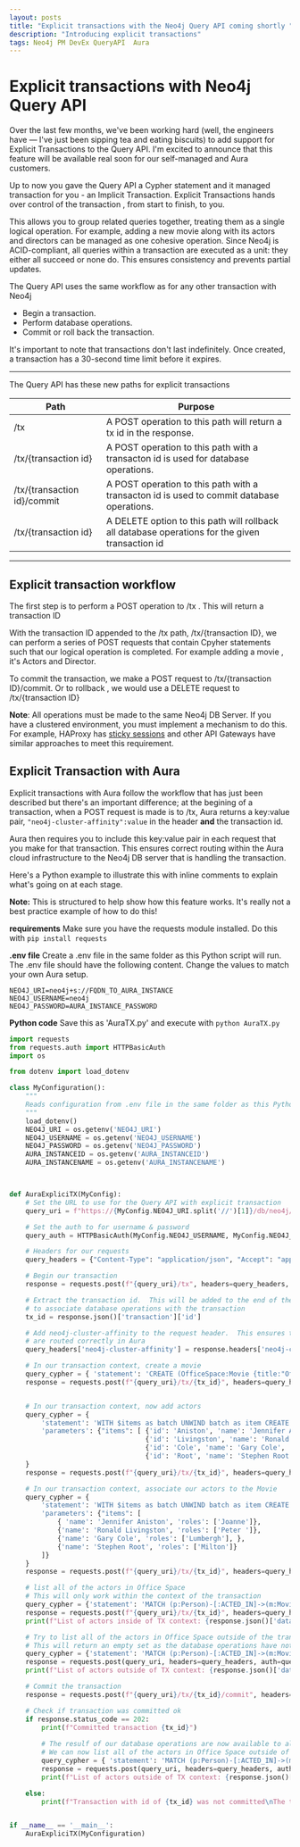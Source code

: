 ```yaml
---
layout: posts
title: "Explicit transactions with the Neo4j Query API coming shortly "
description: "Introducing explicit transactions"
tags: Neo4j PM DevEx QueryAPI  Aura
---
```


# Explicit transactions with Neo4j Query API

Over the last few months, we've been working hard (well, the engineers have — I've just been sipping tea and eating biscuits) to add support for Explicit Transactions to the Query API. I'm excited to announce that this feature will be available real soon for our self-managed and Aura customers.

Up to now you gave the Query API a Cypher statement and it managed transaction  for you -  an Implicit Transaction.  Explicit Transactions hands over control of the transaction , from start to finish, to you.

This allows you to group related queries together, treating them as a single logical operation. For example, adding a new movie along with its actors and directors can be managed as one cohesive operation.  Since Neo4j is ACID-compliant, all queries within a transaction are executed as a unit: they either all succeed or none do. This ensures consistency and prevents partial updates.

The Query API uses the same workflow as for any other transaction with Neo4j

- Begin a transaction.
- Perform database operations.
- Commit or roll back the transaction.

It's important to note that transactions don't last indefinitely. Once created, a transaction has a 30-second time limit before it expires.

___

The Query API has these new paths for explicit transactions

| Path | Purpose |
| -------- | ------- |
| /tx | A POST operation to this path will return a tx id in the response. |
| /tx/{transaction id} | A POST operation to this path with a transacton id is used for database operations. |
| /tx/{transaction id}/commit | A POST operation to this path with a transacton id is used to commit database operations. |
| /tx/{transaction id} | A DELETE option to this path  will rollback all database operations for the given transaction id |

___

## Explicit transaction workflow

The first step is to perform a POST operation to /tx .  This will return a transaction ID

With the transaction ID appended to the /tx path,  /tx/{transaction ID}, we can perform a series of POST requests that contain Cpyher statements such that our logical operation is completed.  For example adding a movie , it's Actors and Director.

To commit the transaction, we make a POST request to  /tx/{transaction ID}/commit.  Or to rollback , we would use a DELETE request to  /tx/{transaction ID}

__Note__: All operations must be made to the same Neo4j DB Server.  If you have a clustered environment, you must implement a mechanism to do this.  For example, HAProxy has [sticky sessions](https://www.haproxy.com/blog/enable-sticky-sessions-in-haproxy) and other API Gateways have similar approaches to meet this requirement.

## Explicit Transaction with Aura

Explicit transactions with Aura follow the workflow that has just been described but there's an important difference; at the begining of a transaction, when a POST request is made is to /tx, Aura returns a key:value pair, ```"neo4j-cluster-affinity":value``` in the header __and__ the transaction id.

Aura then requires you to include this key:value pair in each request that you make for that transaction. This ensures correct routing within the Aura cloud infrastructure to the Neo4j DB server that is handling the transaction.

Here's a Python example to illustrate this with inline comments to explain what's going on at each stage.

__Note:__ This is structured to help show how this feature works.  It's really not a best practice example of how to do this!

__requirements__  Make sure you have the requests module installed.  Do this with ```pip install requests```

__.env file__  Create a .env file in the same folder as this Python script will run.  The .env file should have the following content. Change the values to match your own Aura setup.

```Text
NEO4J_URI=neo4j+s://FQDN_TO_AURA_INSTANCE
NEO4J_USERNAME=neo4j
NEO4J_PASSWORD=AURA_INSTANCE_PASSWORD
```

__Python code__  Save this as 'AuraTX.py' and execute with ```python AuraTX.py```

```Python
import requests
from requests.auth import HTTPBasicAuth
import os

from dotenv import load_dotenv

class MyConfiguration():
    """
    Reads configuration from .env file in the same folder as this Python file
    """
    load_dotenv()
    NEO4J_URI = os.getenv('NEO4J_URI')
    NEO4J_USERNAME = os.getenv('NEO4J_USERNAME')
    NEO4J_PASSWORD = os.getenv('NEO4J_PASSWORD')
    AURA_INSTANCEID = os.getenv('AURA_INSTANCEID')
    AURA_INSTANCENAME = os.getenv('AURA_INSTANCENAME')



def AuraExpliciTX(MyConfig):
    # Set the URL to use for the Query API with explicit transaction
    query_uri = f"https://{MyConfig.NEO4J_URI.split('//')[1]}/db/neo4j/query/v2"

    # Set the auth to for username & password
    query_auth = HTTPBasicAuth(MyConfig.NEO4J_USERNAME, MyConfig.NEO4J_PASSWORD)

    # Headers for our requests
    query_headers = {"Content-Type": "application/json", "Accept": "application/json"}

    # Begin our transaction
    response = requests.post(f"{query_uri}/tx", headers=query_headers, auth=query_auth)

    # Extract the transaction id.  This will be added to the end of the URI
    # to associate database operations with the transaction
    tx_id = response.json()['transaction']['id']

    # Add neo4j-cluster-affinity to the request header.  This ensures the requests for the transaction
    # are routed correctly in Aura
    query_headers['neo4j-cluster-affinity'] = response.headers['neo4j-cluster-affinity']

    # In our transaction context, create a movie
    query_cypher = { 'statement': 'CREATE (OfficeSpace:Movie {title:"Office Space", released:1999, tagline:"Works sucks?"})'}
    response = requests.post(f"{query_uri}/tx/{tx_id}", headers=query_headers, auth=query_auth, json=query_cypher)


    # In our transaction context, now add actors
    query_cypher = {
        'statement': 'WITH $items as batch UNWIND batch as item CREATE (:Person {name:item.name, born:item.born})',
        'parameters': {"items": [ {'id': 'Aniston', 'name': 'Jennifer Aniston', 'born': 1969},
                                  {'id': 'Livingston', 'name': 'Ronald Livingston', 'born': 1967},
                                  {'id': 'Cole', 'name': 'Gary Cole', 'born': 1956},
                                  {'id': 'Root', 'name': 'Stephen Root', 'born': 1951}]}
    }
    response = requests.post(f"{query_uri}/tx/{tx_id}", headers=query_headers, auth=query_auth, json=query_cypher)

    # In our transaction context, associate our actors to the Movie
    query_cypher = {
        'statement': 'WITH $items as batch UNWIND batch as item CREATE (p:Person {name: item.name} )-[:ACTED_IN { roles: item.roles }]-> (m:Movie { title:"Office Space"})',
        'parameters': {"items": [
            { 'name': 'Jennifer Aniston', 'roles': ['Joanne']},
            {'name': 'Ronald Livingston', 'roles': ['Peter ']},
            {'name': 'Gary Cole', 'roles': ['Lumbergh'], },
            {'name': 'Stephen Root', 'roles': ['Milton']}
        ]}
    }
    response = requests.post(f"{query_uri}/tx/{tx_id}", headers=query_headers, auth=query_auth, json=query_cypher)

    # list all of the actors in Office Space
    # This will only work within the context of the transaction
    query_cypher = {'statement': 'MATCH (p:Person)-[:ACTED_IN]->(m:Movie) RETURN m.title as title, COLLECT( p.name)'}
    response = requests.post(f"{query_uri}/tx/{tx_id}", headers=query_headers, auth=query_auth, json=query_cypher)
    print(f"List of actors inside of TX context: {response.json()['data']['values']}")

    # Try to list all of the actors in Office Space outside of the transaction context
    # This will return an empty set as the database operations have not yet been committed
    query_cypher = {'statement': 'MATCH (p:Person)-[:ACTED_IN]->(m:Movie) RETURN m.title as title, COLLECT( p.name)'}
    response = requests.post(query_uri, headers=query_headers, auth=query_auth, json=query_cypher)
    print(f"List of actors outside of TX context: {response.json()['data']['values']}")

    # Commit the transaction
    response = requests.post(f"{query_uri}/tx/{tx_id}/commit", headers=query_headers, auth=query_auth)

    # Check if transaction was committed ok
    if response.status_code == 202:
        print(f"Committed transaction {tx_id}")
        
        # The resulf of our database operations are now available to all
        # We can now list all of the actors in Office Space outside of the TX context
        query_cypher = { 'statement': 'MATCH (p:Person)-[:ACTED_IN]->(m:Movie) RETURN m.title as title, COLLECT( p.name)'}
        response = requests.post(query_uri, headers=query_headers, auth=query_auth, json=query_cypher)
        print(f"List of actors outside of TX context: {response.json()['data']['values']}")

    else:
        print(f"Transaction with id of {tx_id} was not committed\nThe transaction has timed out or an error occurred triggering a rollback")


if __name__ == '__main__':
    AuraExpliciTX(MyConfiguration)


```
